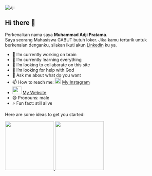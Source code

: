<p align="left"><img src="https://komarev.com/ghpvc/?username=ajips-code&label=Profile%20views&color=0e75b6&style=flat" alt="aji"/></p>

## Hi there 👋
Perkenalkan nama saya **Muhammad Adji Pratama**.\
Saya seorang Mahasiswa GABUT butuh loker.
Jika kamu tertarik untuk berkenalan denganku, silakan ikuti akun [Linkedin](https://www.linkedin.com/in/muhammadadjipr/) ku ya.
- 🔭 I’m currently working on brain
- 🌱 I’m currently learning everything
- 👯 I’m looking to collaborate on this site
- 🤔 I’m looking for help with God
- 💬 Ask me about what do you want
- 📫 How to reach me: <a href="https://www.instagram.com/mdjiepr/"><img src="https://www.instagram.com/static/images/ico/favicon-192.png/68d99ba29cc8.png" alt="Instagram" width="20px" height="20px"></a> [My Instagram](https://www.instagram.com/mdjiepr/)
- <img src="https://cdn3.iconfinder.com/data/icons/flat-icons-web/40/Globe-512.png" alt="" width="30px" height="25px"> [My Website](https://djie.netlify.app) 
- 😄 Pronouns: male
- ⚡ Fun fact: still alive

Here are some ideas to get you started:

<p align="left">
<a href="https://github.com/gilangadhan">
  <img height="160em" src="https://github-readme-stats-eight-theta.vercel.app/api?username=gilangadhan&show_icons=true&theme=algolia&include_all_commits=true&count_private=true"/>
  <img height="160em" src="https://github-readme-stats-eight-theta.vercel.app/api/top-langs/?username=gilangadhan&layout=compact&langs_count=8&theme=algolia"/>
</a>
</p>
